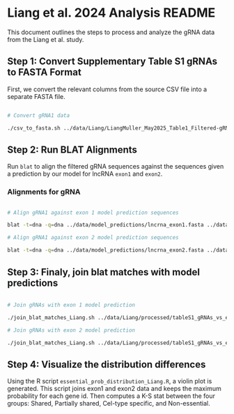 # Liang et al. 2024 Analysis README

This document outlines the steps to process and analyze the gRNA data from the Liang et al. study.

## Step 1: Convert Supplementary Table S1 gRNAs to FASTA Format

First, we convert the relevant columns from the source CSV file into a separate FASTA file.

```bash

# Convert gRNA1 data

./csv_to_fasta.sh ../data/Liang/LiangMuller_May2025_Table1_Filtered-gRNAs.csv 1-2 4 lncrna > ../data/Liang/processed/Supplementary_tableS1_gRNAs.fasta


```


## Step 2: Run BLAT Alignments

Run `blat` to align the filtered gRNA sequences against the sequences given a prediction by our model for lncRNA `exon1` and `exon2`.

### Alignments for gRNA

```bash

# Align gRNA1 against exon 1 model prediction sequences

blat -t=dna -q=dna ../data/model_predictions/lncrna_exon1.fasta ../data/Liang/processed/Supplementary_tableS1_gRNAs.fasta -minScore=15 -minIdentity=100 ../data/Liang/processed/tableS1_gRNAs_vs_exon1.psl

# Align gRNA1 against exon 2 model prediction sequences

blat -t=dna -q=dna ../data/model_predictions/lncrna_exon2.fasta ../data/Liang/processed/Supplementary_tableS1_gRNAs.fasta -minScore=15 -minIdentity=100 ../data/Liang/processed/tableS1_gRNAs_vs_exon2.psl

```


## Step 3: Finaly, join blat matches with model predictions

```bash

# Join gRNAs with exon 1 model prediction

./join_blat_matches_Liang.sh ../data/Liang/processed/tableS1_gRNAs_vs_exon1.psl ../data/model_predictions/gencode-lncrna-ranking.csv ../data/Liang/LiangMuller_May2025-Table3-Gene-RRA-Ranking.csv > ../data/Liang/processed/annotated_tableS3_gRNAs_vs_exon1_prob.csv

# Join gRNAs with exon 2 model prediction

./join_blat_matches_Liang.sh ../data/Liang/processed/tableS1_gRNAs_vs_exon2.psl ../data/model_predictions/gencode-lncrna-ranking.csv ../data/Liang/LiangMuller_May2025-Table3-Gene-RRA-Ranking.csv  > ../data/Liang/processed/annotated_tableS3_gRNAs_vs_exon2_prob.csv

```

## Step 4: Visualize the distribution differences

Using the R script `essential_prob_distribution_Liang.R`, a violin plot is generated. This script joins exon1 and exon2 data and keeps 
the maximum probability for each gene id. Then computes a K-S stat between the four groups: Shared, Partially shared, Cel-type specific, 
and Non-essential.

